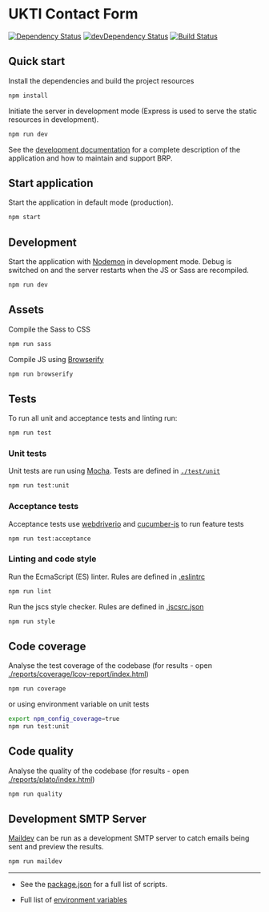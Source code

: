 # UKTI Contact Form

[![Dependency Status](https://img.shields.io/david/UKTradeInvestment/contact-ukti.svg?style=flat-square)](https://david-dm.org/UKTradeInvestment/contact-ukti)
[![devDependency Status](https://img.shields.io/david/dev/UKTradeInvestment/contact-ukti.svg?style=flat-square)](https://david-dm.org/UKTradeInvestment/contact-ukti#info=devDependencies)
[![Build Status](https://travis-ci.org/UKTradeInvestment/contact-ukti.svg?branch=master)](https://travis-ci.org/UKTradeInvestment/contact-ukti)


## Quick start

Install the dependencies and build the project resources
```bash
npm install
```

Initiate the server in development mode (Express is used to serve the static resources in development).
```bash
npm run dev
```

See the [development documentation](./documentation/DEVELOPMENT.MD) for a complete description of the application and how to maintain and support BRP.


## Start application

Start the application in default mode (production).
```bash
npm start
```

## Development

Start the application with [Nodemon](https://www.npmjs.com/package/nodemon) in development mode.
Debug is switched on and the server restarts when the JS or Sass are recompiled.
```bash
npm run dev
```

## Assets

Compile the Sass to CSS
```bash
npm run sass
```

Compile JS using [Browserify](http://browserify.org/)
```bash
npm run browserify
```

## Tests

To run all unit and acceptance tests and linting run:
```bash
npm run test
```

### Unit tests

Unit tests are run using [Mocha](https://mochajs.org/). Tests are defined in [`./test/unit`](./test/unit/)
```bash
npm run test:unit
```

### Acceptance tests

Acceptance tests use [webdriverio](http://webdriver.io/) and [cucumber-js](https://github.com/cucumber/cucumber-js) to run feature tests
```bash
npm run test:acceptance
```

### Linting and code style

Run the EcmaScript (ES) linter.  Rules are defined in [.eslintrc](./.eslintrc)
```bash
npm run lint
```

Run the jscs style checker. Rules are defined in [.jscsrc.json](./.jscsrc.json)
```bash
npm run style
```

## Code coverage

Analyse the test coverage of the codebase (for results - open [./reports/coverage/lcov-report/index.html](./reports/coverage/lcov-report/index.html))
```bash
npm run coverage
```
or using environment variable on unit tests
```bash
export npm_config_coverage=true
npm run test:unit
```

## Code quality

Analyse the quality of the codebase (for results - open [./reports/plato/index.html](./reports/plato/index.html))
```bash
npm run quality
```

## Development SMTP Server

[Maildev](http://djfarrelly.github.io/MailDev/) can be run as a development SMTP server to catch emails being sent and preview the results.
```bash
npm run maildev
```

_____________________________________________________________

- See the [package.json](./package.json) for a full list of scripts.

- Full list of [environment variables](./documentation/ENVIRONMENT_VARIABLES.md)
